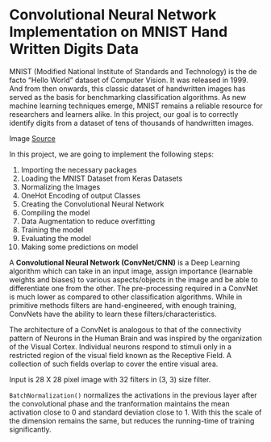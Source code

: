# Convolutional Neural Network Implementation on MNIST Hand Written Digits Data

MNIST (Modified National Institute of Standards and Technology) is the de facto “Hello World” dataset of Computer Vision. It was released in 1999. And from then onwards, this classic dataset of handwritten images has served as the basis for benchmarking classification algorithms. As new machine learning techniques emerge, MNIST remains a reliable resource for researchers and learners alike. In this project, our goal is to correctly identify digits from a dataset of tens of thousands of handwritten images. 

[](https://github.com/anandababugudipudi/CNN_MNIST-Data/blob/main/images/CNN%20MNIST.jpeg)

Image [Source](https://miro.medium.com/max/3288/1*uAeANQIOQPqWZnnuH-VEyw.jpeg)

In this project, we are going to implement the following steps:
1. Importing the necessary packages
2. Loading the MNIST Dataset from Keras Datasets
3. Normalizing the Images
4. OneHot Encoding of output Classes
5. Creating the Convolutional Neural Network
6. Compiling the model
7. Data Augmentation to reduce overfitting
8. Training the model
9. Evaluating the model
10. Making some predictions on model


A **Convolutional Neural Network (ConvNet/CNN)** is a Deep Learning algorithm which can take in an input image, assign importance (learnable weights and biases) to various aspects/objects in the image and be able to differentiate one from the other. The pre-processing required in a ConvNet is much lower as compared to other classification algorithms. While in primitive methods filters are hand-engineered, with enough training, ConvNets have the ability to learn these filters/characteristics.

The architecture of a ConvNet is analogous to that of the connectivity pattern of Neurons in the Human Brain and was inspired by the organization of the Visual Cortex. Individual neurons respond to stimuli only in a restricted region of the visual field known as the Receptive Field. A collection of such fields overlap to cover the entire visual area.

Input is 28 X 28 pixel image with 32 filters in (3, 3) size filter.

`BatchNormalization()` normalizes the activations in the previous layer after the convolutional phase and the tranformation maintains the mean activation close to 0 and standard deviation close to 1. With this the scale of the dimension remains the same, but reduces the running-time of training significantly. 
